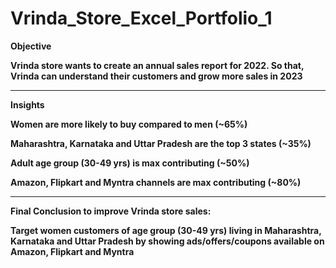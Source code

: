 # Vrinda_Store_Excel_Portfolio_1
<b>
Objective

Vrinda store wants to create an annual sales report for 2022. So that, Vrinda can understand their customers and grow more sales in 2023

<hr>

Insights

Women are more likely to buy compared to men (~65%)

Maharashtra, Karnataka and Uttar Pradesh are the top 3 states (~35%)

Adult age group (30-49 yrs) is max contributing (~50%)

Amazon, Flipkart and Myntra channels are max contributing (~80%)

<hr>


Final Conclusion to improve Vrinda store sales:

Target women customers of age group (30-49 yrs) living in Maharashtra, Karnataka and Uttar Pradesh by showing ads/offers/coupons available on Amazon, Flipkart and Myntra
<b>
